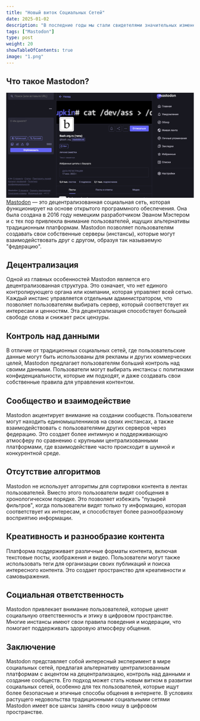```yaml
---
title: "Новый виток Социальных Сетей"
date: 2025-01-02
description: "В последние годы мы стали свидетелями значительных изменений в мире социальных сетей. Одним из наиболее ярких примеров этого является платформа Mastodon, которая предлагает альтернативу традиционным централизованным социальным сетям, таким как ВКонтакте и Яндекс.Дзен. В этой статье мы рассмотрим, что такое Mastodon, его ключевые особенности и почему он может стать новым витком в развитии социальных сетей."
tags: ["Mastodon"]
type: post
weight: 20
showTableOfContents: true
image: "1.png"
---
```

## Что такое Mastodon?
![Mastodon](2.png)
[Mastodon](https://joinmastodon.org/servers) — это децентрализованная социальная сеть, которая функционирует на основе открытого программного обеспечения. Она была создана в 2016 году немецким разработчиком Эваном Мэстером и с тех пор привлекла внимание пользователей, ищущих альтернативы традиционным платформам. Mastodon позволяет пользователям создавать свои собственные серверы (инстансы), которые могут взаимодействовать друг с другом, образуя так называемую "федерацию".

## Децентрализация
Одной из главных особенностей Mastodon является его децентрализованная структура. Это означает, что нет единого контролирующего органа или компании, которая управляет всей сетью. Каждый инстанс управляется отдельным администратором, что позволяет пользователям выбирать сервер, который соответствует их интересам и ценностям. Эта децентрализация способствует большей свободе слова и снижает риск цензуры.

## Контроль над данными
В отличие от традиционных социальных сетей, где пользовательские данные могут быть использованы для рекламы и других коммерческих целей, Mastodon предлагает пользователям больший контроль над своими данными. Пользователи могут выбирать инстансы с политиками конфиденциальности, которые им подходят, и даже создавать свои собственные правила для управления контентом.

## Сообщество и взаимодействие
Mastodon акцентирует внимание на создании сообществ. Пользователи могут находить единомышленников на своих инстансах, а также взаимодействовать с пользователями других серверов через федерацию. Это создает более интимную и поддерживающую атмосферу по сравнению с крупными централизованными платформами, где взаимодействие часто происходит в шумной и конкурентной среде.

## Отсутствие алгоритмов
Mastodon не использует алгоритмы для сортировки контента в лентах пользователей. Вместо этого пользователи видят сообщения в хронологическом порядке. Это позволяет избежать "пузырей фильтров", когда пользователи видят только ту информацию, которая соответствует их интересам, и способствует более разнообразному восприятию информации.

## Креативность и разнообразие контента
Платформа поддерживает различные форматы контента, включая текстовые посты, изображения и видео. Пользователи могут также использовать теги для организации своих публикаций и поиска интересного контента. Это создает пространство для креативности и самовыражения.

## Социальная ответственность
Mastodon привлекает внимание пользователей, которые ценят социальную ответственность и этику в цифровом пространстве. Многие инстансы имеют свои правила поведения и модерации, что помогает поддерживать здоровую атмосферу общения.

## Заключение
Mastodon представляет собой интересный эксперимент в мире социальных сетей, предлагая альтернативу централизованным платформам с акцентом на децентрализацию, контроль над данными и создание сообществ. Его подход может стать новым витком в развитии социальных сетей, особенно для тех пользователей, которые ищут более безопасные и этичные способы общения в интернете. В условиях растущего недовольства традиционными социальными сетями Mastodon имеет все шансы занять свою нишу в цифровом пространстве.